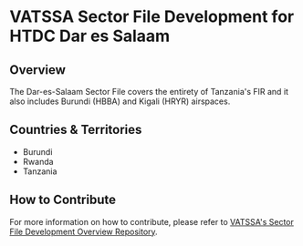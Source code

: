 # VATSSA Sector File Development for HTDC Dar es Salaam

## Overview

The Dar-es-Salaam Sector File covers the entirety of Tanzania's FIR and it also includes Burundi (HBBA) and Kigali (HRYR) airspaces.

## Countries & Territories

- Burundi
- Rwanda
- Tanzania

## How to Contribute

For more information on how to contribute, please refer to [VATSSA's Sector File Development Overview Repository](https://github.com/VATSIM-SSA/sectorfile-overview).

